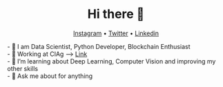 <h1 align="center">Hi there 👋</h1>

<p align="center">
  <a href="https://www.instagram.com/raislervoigt/">Instagram</a> •
  <a href="https://twitter.com/VoigtRaisler">Twitter</a> •
  <a href="https://www.linkedin.com/in/raisler-voigt7/">Linkedin</a>
</p>
- 🔭 I am Data Scientist, Python Developer, Blockchain Enthusiast <br>
- 🔭 Working at CIAg --> <a href='https://www.ciag.org.br/'> Link</a> <br>
- 🌱 I’m learning about Deep Learning, Computer Vision and improving my other skills<br>
- 💬 Ask me about for anything <br>

